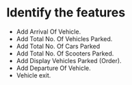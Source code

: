 # Identify the features


  * Add Arrival Of Vehicle.
  * Add Total No. Of Vehicles Parked.
  * Add Total No. Of Cars Parked
  * Add Total No. Of Scooters Parked.
  * Add Display Vehicles Parked (Order).
  * Add Departure Of Vehicle.
  * Vehicle exit.
